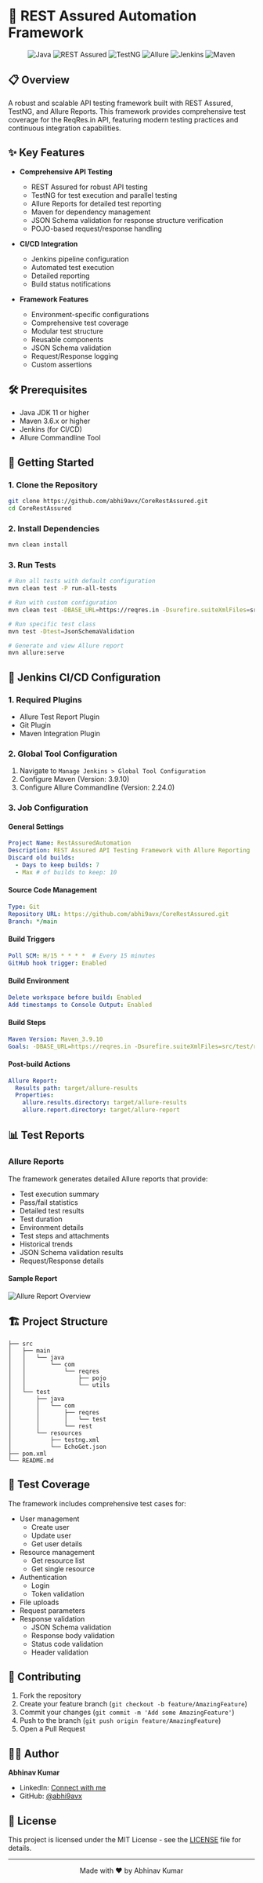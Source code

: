 # 🚀 REST Assured Automation Framework

<div align="center">

![Java](https://img.shields.io/badge/Java-ED8B00?style=for-the-badge&logo=java&logoColor=white)
![REST Assured](https://img.shields.io/badge/REST_Assured-00ADD8?style=for-the-badge&logo=rest-assured&logoColor=white)
![TestNG](https://img.shields.io/badge/TestNG-00ADD8?style=for-the-badge&logo=testng&logoColor=white)
![Allure](https://img.shields.io/badge/Allure-00ADD8?style=for-the-badge&logo=allure&logoColor=white)
![Jenkins](https://img.shields.io/badge/Jenkins-D24939?style=for-the-badge&logo=Jenkins&logoColor=white)
![Maven](https://img.shields.io/badge/Maven-C71A36?style=for-the-badge&logo=apache-maven&logoColor=white)

</div>

## 📋 Overview

A robust and scalable API testing framework built with REST Assured, TestNG, and Allure Reports. This framework provides comprehensive test coverage for the ReqRes.in API, featuring modern testing practices and continuous integration capabilities.

## ✨ Key Features

- **Comprehensive API Testing**
  - REST Assured for robust API testing
  - TestNG for test execution and parallel testing
  - Allure Reports for detailed test reporting
  - Maven for dependency management
  - JSON Schema validation for response structure verification
  - POJO-based request/response handling

- **CI/CD Integration**
  - Jenkins pipeline configuration
  - Automated test execution
  - Detailed reporting
  - Build status notifications

- **Framework Features**
  - Environment-specific configurations
  - Comprehensive test coverage
  - Modular test structure
  - Reusable components
  - JSON Schema validation
  - Request/Response logging
  - Custom assertions

## 🛠️ Prerequisites

- Java JDK 11 or higher
- Maven 3.6.x or higher
- Jenkins (for CI/CD)
- Allure Commandline Tool

## 🚀 Getting Started

### 1. Clone the Repository
```bash
git clone https://github.com/abhi9avx/CoreRestAssured.git
cd CoreRestAssured
```

### 2. Install Dependencies
```bash
mvn clean install
```

### 3. Run Tests
```bash
# Run all tests with default configuration
mvn clean test -P run-all-tests

# Run with custom configuration
mvn clean test -DBASE_URL=https://reqres.in -Dsurefire.suiteXmlFiles=src/test/resources/testng.xml

# Run specific test class
mvn test -Dtest=JsonSchemaValidation

# Generate and view Allure report
mvn allure:serve
```

## 🔧 Jenkins CI/CD Configuration

### 1. Required Plugins
- Allure Test Report Plugin
- Git Plugin
- Maven Integration Plugin

### 2. Global Tool Configuration
1. Navigate to `Manage Jenkins > Global Tool Configuration`
2. Configure Maven (Version: 3.9.10)
3. Configure Allure Commandline (Version: 2.24.0)

### 3. Job Configuration

#### General Settings
```yaml
Project Name: RestAssuredAutomation
Description: REST Assured API Testing Framework with Allure Reporting
Discard old builds: 
  - Days to keep builds: 7
  - Max # of builds to keep: 10
```

#### Source Code Management
```yaml
Type: Git
Repository URL: https://github.com/abhi9avx/CoreRestAssured.git
Branch: */main
```

#### Build Triggers
```yaml
Poll SCM: H/15 * * * *  # Every 15 minutes
GitHub hook trigger: Enabled
```

#### Build Environment
```yaml
Delete workspace before build: Enabled
Add timestamps to Console Output: Enabled
```

#### Build Steps
```yaml
Maven Version: Maven_3.9.10
Goals: -DBASE_URL=https://reqres.in -Dsurefire.suiteXmlFiles=src/test/resources/testng.xml clean test
```

#### Post-build Actions
```yaml
Allure Report:
  Results path: target/allure-results
  Properties:
    allure.results.directory: target/allure-results
    allure.report.directory: target/allure-report
```

## 📊 Test Reports

### Allure Reports
The framework generates detailed Allure reports that provide:

- Test execution summary
- Pass/fail statistics
- Detailed test results
- Test duration
- Environment details
- Test steps and attachments
- Historical trends
- JSON Schema validation results
- Request/Response details

#### Sample Report
![Allure Report Overview](docs/reports/allure-report-overview.png)

## 🏗️ Project Structure
```
├── src
│   ├── main
│   │   └── java
│   │       └── com
│   │           └── reqres
│   │               ├── pojo
│   │               └── utils
│   └── test
│       ├── java
│       │   └── com
│       │       ├── reqres
│       │       │   └── test
│       │       └── rest
│       └── resources
│           ├── testng.xml
│           └── EchoGet.json
├── pom.xml
└── README.md
```

## 📝 Test Coverage

The framework includes comprehensive test cases for:
- User management
  - Create user
  - Update user
  - Get user details
- Resource management
  - Get resource list
  - Get single resource
- Authentication
  - Login
  - Token validation
- File uploads
- Request parameters
- Response validation
  - JSON Schema validation
  - Response body validation
  - Status code validation
  - Header validation

## 🤝 Contributing

1. Fork the repository
2. Create your feature branch (`git checkout -b feature/AmazingFeature`)
3. Commit your changes (`git commit -m 'Add some AmazingFeature'`)
4. Push to the branch (`git push origin feature/AmazingFeature`)
5. Open a Pull Request

## 👨‍💻 Author

**Abhinav Kumar**
- LinkedIn: [Connect with me](https://www.linkedin.com/in/abhi9avx/)
- GitHub: [@abhi9avx](https://github.com/abhi9avx)

## 📄 License

This project is licensed under the MIT License - see the [LICENSE](LICENSE) file for details.

---

<div align="center">
Made with ❤️ by Abhinav Kumar
</div>